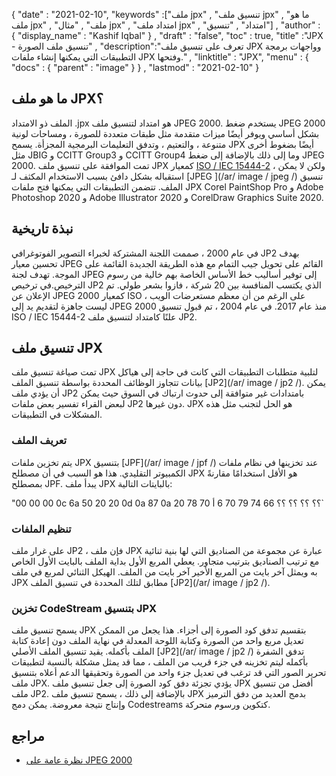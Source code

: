 {
  "date" : "2021-02-10",
  "keywords" :["ملف jpx" , "تنسيق ملف jpx" , "ما هو ملف jpx" , "ملف" , "مثال jpx" , "امتداد ملف jpx" , "امتداد" , "تنسيق"] ,
  "author" : {
    "display_name" : "Kashif Iqbal"
} ,
  "draft" : "false",
  "toc" : true,
  "title" :"JPX - تنسيق ملف الصورة" ,
  "description":"تعرف على تنسيق ملف JPX وواجهات برمجة التطبيقات التي يمكنها إنشاء ملفات JPX وفتحها." ,
  "linktitle" : "JPX",
  "menu" : {
    "docs" : {
      "parent" : "image"
}
} ,
  "lastmod" : "2021-02-10"
}

## ما هو ملف JPX؟ ##

الملف ذو الامتداد .jpx هو امتداد لتنسيق ملف JPEG 2000. يستخدم ضغط JPEG 2000 بشكل أساسي ويوفر أيضًا ميزات متقدمة مثل طبقات متعددة للصورة ، ومساحات لونية متنوعة ، والتعتيم ، وتدفق التعليمات البرمجية المجزأة. يسمح JPX أيضًا بضغوط أخرى مثل JBIG و CCITT Group3 و CCITT Group4 وما إلى ذلك بالإضافة إلى ضغط JPEG 2000. تمت الموافقة على تنسيق ملف JPX كمعيار [ISO / IEC 15444-2](https://www.iso.org/standard/33160.html) ، ولكن لا يمكن استقباله بشكل دافئ بسبب الاستخدام المكثف لـ [JPEG ](/ar/ image / jpeg /) تنسيق الملف. تتضمن التطبيقات التي يمكنها فتح ملفات JPX Corel PaintShop Pro و Adobe Photoshop 2020 و Adobe Illustrator 2020 و CorelDraw Graphics Suite 2020.

## نبذة تاريخية

في عام 2000 ، صممت اللجنة المشتركة لخبراء التصوير الفوتوغرافي JP2 بهدف تحسين معيار JPEG القائم على تحويل جيب التمام مع هذه الطريقة الجديدة القائمة على الموجة. تهدف لجنة JPEG إلى توفير أساليب خط الأساس الخاصة بهم خالية من رسوم الترخيص.في ترخيص JP2 الذي يكتسب المنافسة بين 20 شركة ، فازوا بشعر طولي. تم الإعلان عن JPEG 2000 كمعيار ISO ، على الرغم من أن معظم مستعرضات الويب ليست جاهزة لتقديم يد إلى JPEG 2000 منذ عام 2017. في عام 2004 ، تم قبول تنسيق ISO / IEC 15444-2 علنًا كامتداد لتنسيق ملف JP2.

## تنسيق ملف JPX

تمت صياغة تنسيق ملف JPX لتلبية متطلبات التطبيقات التي كانت في حاجة إلى هياكل بيانات تتجاوز الوظائف المحددة بواسطة تنسيق الملف [JP2](/ar/ image / jp2 /). يمكن أن يؤدي ملف JP2 بامتدادات غير متوافقة إلى حدوث ارتباك في السوق حيث يمكن لبعض القراء تفسير بعض ملفات JP2 دون غيرها. JPX هو الحل لتجنب مثل هذه المشكلات في التطبيقات.

### تعريف الملف

يتم تخزين ملفات JPX بتنسيق [JPF](/ar/ image / jpf /) عند تخزينها في نظام ملفات الكمبيوتر التقليدي. هذا هو السبب في أن مصطلح JPX هو الأقل استخدامًا مقارنةً بمصطلح JPF. يبدأ ملف JPX بالبايتات التالية:

"00 00 00 0c 6a 50 20 20 0d 0a 87 0a ؟؟ ؟؟ ؟؟ ؟؟ 66 74 79 70 6 أ 70 78 20`

### تنظيم الملفات

على غرار ملف JP2 ، فإن ملف JPX عبارة عن مجموعة من الصناديق التي لها بنية ثنائية مع ترتيب الصناديق بترتيب متجاور. يعطي المربع الأول بداية الملف بالبايت الأول الخاص به ويمثل آخر بايت من المربع الأخير آخر بايت من الملف.
الهيكل الثنائي لمربع في ملف JPX مطابق لتلك المحددة في تنسيق الملف [JP2](/ar/ image / jp2 /).

### تخزين CodeStream بتنسيق JPX

يسمح تنسيق ملف JPX بتقسيم تدفق كود الصورة إلى أجزاء. هذا يجعل من الممكن تعديل مربع واحد من الصورة وكتابة اللوحة المعدلة في نهاية الملف دون إعادة كتابة الملف بأكمله. يقيد تنسيق الملف الأصلي [JP2](/ar/ image / jp2 /) تدفق الشفرة بأكمله ليتم تخزينه في جزء قريب من الملف ، مما قد يمثل مشكلة بالنسبة لتطبيقات تحرير الصور التي قد ترغب في تعديل جزء واحد من الصورة وتحقيقها الدعم أعلاه بتنسيق ملف JPX. يؤدي تجزئة دفق كود الصورة إلى جعل تنسيق ملف JPX أفضل من تنسيق ملف JP2. بالإضافة إلى ذلك ، يسمح تنسيق ملف JPX بدمج العديد من دفق الترميز وإنتاج نتيجة معروضة. يمكن دمج Codestreams كتكوين ورسوم متحركة.

## مراجع ##

* [نظرة عامة على JPEG 2000](https://jpeg.org/jpeg2000)

